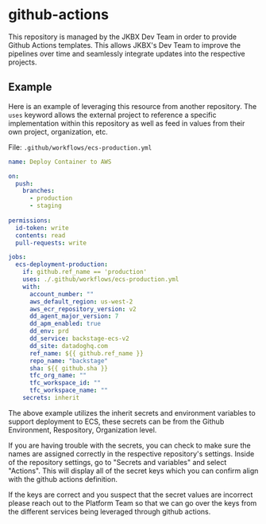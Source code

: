 # github-actions

This repository is managed by the JKBX Dev Team in order to provide Github Actions templates. This allows JKBX's Dev Team to improve the pipelines over time and seamlessly integrate updates into the respective projects.

## Example

Here is an example of leveraging this resource from another repository. The `uses` keyword allows the external project to reference a specific implementation within this repository as well as feed in values from their own project, organization, etc. 

File: `.github/workflows/ecs-production.yml`
```yaml
name: Deploy Container to AWS

on:
  push:
    branches:
      - production
      - staging
  
permissions:
  id-token: write
  contents: read
  pull-requests: write

jobs:
  ecs-deployment-production:
    if: github.ref_name == 'production'
    uses: ./.github/workflows/ecs-production.yml
    with:
      account_number: ""
      aws_default_region: us-west-2
      aws_ecr_repository_version: v2
      dd_agent_major_version: 7
      dd_apm_enabled: true
      dd_env: prd
      dd_service: backstage-ecs-v2
      dd_site: datadoghq.com
      ref_name: ${{ github.ref_name }}
      repo_name: "backstage"
      sha: ${{ github.sha }}
      tfc_org_name: ""
      tfc_workspace_id: ""
      tfc_workspace_name: ""
    secrets: inherit
```

The above example utilizes the inherit secrets and environment variables to support deployment to ECS, these secrets can be from the Github Environment, Respository, Organization level.

If you are having trouble with the secrets, you can check to make sure the names are assigned correctly in the respective repository's settings. Inside of the repository settings, go to "Secrets and variables" and select "Actions". This will display all of the secret keys which you can confirm align with the github actions definition. 

If the keys are correct and you suspect that the secret values are incorrect please reach out to the Platform Team so that we can go over the keys from the different  services being leveraged through github actions.
